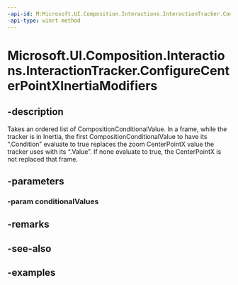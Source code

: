 ```yaml
---
-api-id: M:Microsoft.UI.Composition.Interactions.InteractionTracker.ConfigureCenterPointXInertiaModifiers(Windows.Foundation.Collections.IIterable{Microsoft.UI.Composition.Interactions.CompositionConditionalValue})
-api-type: winrt method
---
```


<!-- Method syntax.
public void InteractionTracker.ConfigureCenterPointXInertiaModifiers(IIterable<CompositionConditionalValue> conditionalValues)
-->

# Microsoft.UI.Composition.Interactions.InteractionTracker.ConfigureCenterPointXInertiaModifiers

## -description
Takes an ordered list of CompositionConditionalValue. In a frame, while the tracker is in Inertia, the first CompositionConditionalValue to have its “.Condition” evaluate to true replaces the zoom CenterPointX value the tracker uses with its “.Value”. If none evaluate to true, the CenterPointX is not replaced that frame.

## -parameters

### -param conditionalValues

## -remarks

## -see-also

## -examples

